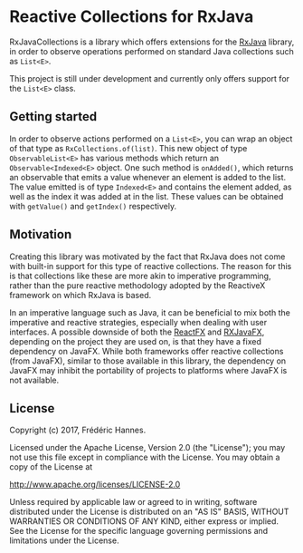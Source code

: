 # Reactive Collections for RxJava

RxJavaCollections is a library which offers extensions for the [RxJava](https://github.com/ReactiveX/RxJava/) library, in order to observe operations performed on standard Java collections such as `List<E>`.

This project is still under development and currently only offers support for the `List<E>` class.

## Getting started

In order to observe actions performed on a `List<E>`, you can wrap an object of that type as `RxCollections.of(list)`. This new object of type `ObservableList<E>` has various methods which return an `Observable<Indexed<E>` object. One such method is `onAdded()`, which returns an observable that emits a value whenever an element is added to the list. The value emitted is of type `Indexed<E>` and contains the element added, as well as the index it was added at in the list. These values can be obtained with `getValue()` and `getIndex()` respectively.

## Motivation

Creating this library was motivated by the fact that RxJava does not come with built-in support for this type of reactive collections. The reason for this is that collections like these are more akin to imperative programming, rather than the pure reactive methodology adopted by the ReactiveX framework on which RxJava is based.

In an imperative language such as Java, it can be beneficial to mix both the imperative and reactive strategies, especially when dealing with user interfaces. A possible downside of both the [ReactFX](https://github.com/TomasMikula/ReactFX) and [RXJavaFX](https://github.com/ReactiveX/RxJavaFX), depending on the project they are used on, is that they have a fixed dependency on JavaFX. While both frameworks offer reactive collections (from JavaFX), similar to those available in this library, the dependency on JavaFX may inhibit the portability of projects to platforms where JavaFX is not available.

## License

Copyright (c) 2017, Frédéric Hannes.

Licensed under the Apache License, Version 2.0 (the "License"); you may not use this file except in compliance with the License. You may obtain a copy of the License at

http://www.apache.org/licenses/LICENSE-2.0

Unless required by applicable law or agreed to in writing, software distributed under the License is distributed on an "AS IS" BASIS, WITHOUT WARRANTIES OR CONDITIONS OF ANY KIND, either express or implied. See the License for the specific language governing permissions and limitations under the License.